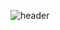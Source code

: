 ![header](https://capsule-render.vercel.app/api?type=waving&color=auto&height=300&section=header&text=Bambinya&fontSize=90)